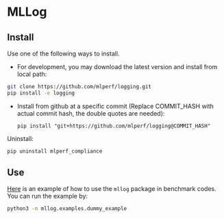 # MLLog

## Install

Use one of the following ways to install.

- For development, you may download the latest version and install from local path:

```sh
git clone https://github.com/mlperf/logging.git
pip install -e logging
```

- Install from github at a specific commit (Replace COMMIT_HASH with actual commit hash, the double quotes are needed):
  ```
  pip install "git+https://github.com/mlperf/logging@COMMIT_HASH"
  ```

Uninstall:

```sh
pip uninstall mlperf_compliance
```

## Use

[Here](examples/dummy_example.py) is an example of how to use the `mllog` package in benchmark codes. You can run the example by:

```sh
python3 -m mllog.examples.dummy_example 
```
